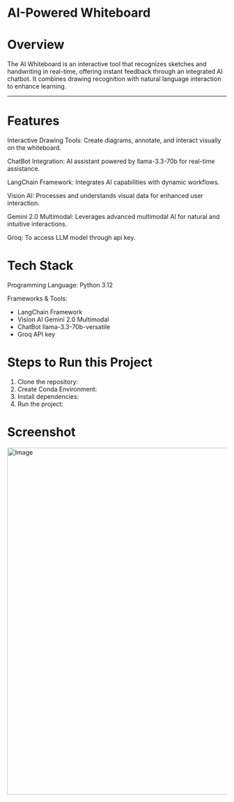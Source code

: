 # AI-Powered Whiteboard

# Overview
The AI Whiteboard is an interactive tool that recognizes sketches and handwriting in real-time, offering instant feedback through an integrated AI chatbot. It combines drawing recognition with natural language interaction to enhance learning.

---

# Features
Interactive Drawing Tools: Create diagrams, annotate, and interact visually on the whiteboard.

ChatBot Integration: AI assistant powered by llama-3.3-70b for real-time assistance.

LangChain Framework: Integrates AI capabilities with dynamic workflows.

Vision AI: Processes and understands visual data for enhanced user interaction.

Gemini 2.0 Multimodal: Leverages advanced multimodal AI for natural and intuitive interactions.

Groq: To access LLM model through api key.


# Tech Stack
Programming Language: Python 3.12

Frameworks & Tools:
  - LangChain Framework
  - Vision AI Gemini 2.0 Multimodal
  - ChatBot llama-3.3-70b-versatile
  - Groq API key


# Steps to Run this Project
1. Clone the repository:
2. Create Conda Environment:
3. Install dependencies:
4. Run the project:

# Screenshot

<img width="1386" height="796" alt="Image" src="https://github.com/user-attachments/assets/6a3213bb-f620-4dc6-a21e-68dbd7f27282" />
